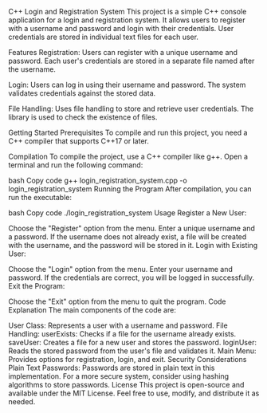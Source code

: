 C++ Login and Registration System
This project is a simple C++ console application for a login and registration system. It allows users to register with a username and password and login with their credentials. User credentials are stored in individual text files for each user.

Features
Registration: Users can register with a unique username and password. Each user's credentials are stored in a separate file named after the username.

Login: Users can log in using their username and password. The system validates credentials against the stored data.

File Handling: Uses file handling to store and retrieve user credentials. The <filesystem> library is used to check the existence of files.

Getting Started
Prerequisites
To compile and run this project, you need a C++ compiler that supports C++17 or later.

Compilation
To compile the project, use a C++ compiler like g++. Open a terminal and run the following command:

bash
Copy code
g++ login_registration_system.cpp -o login_registration_system
Running the Program
After compilation, you can run the executable:

bash
Copy code
./login_registration_system
Usage
Register a New User:

Choose the "Register" option from the menu.
Enter a unique username and a password.
If the username does not already exist, a file will be created with the username, and the password will be stored in it.
Login with Existing User:

Choose the "Login" option from the menu.
Enter your username and password.
If the credentials are correct, you will be logged in successfully.
Exit the Program:

Choose the "Exit" option from the menu to quit the program.
Code Explanation
The main components of the code are:

User Class: Represents a user with a username and password.
File Handling:
userExists: Checks if a file for the username already exists.
saveUser: Creates a file for a new user and stores the password.
loginUser: Reads the stored password from the user's file and validates it.
Main Menu: Provides options for registration, login, and exit.
Security Considerations
Plain Text Passwords: Passwords are stored in plain text in this implementation. For a more secure system, consider using hashing algorithms to store passwords.
License
This project is open-source and available under the MIT License. Feel free to use, modify, and distribute it as needed.
